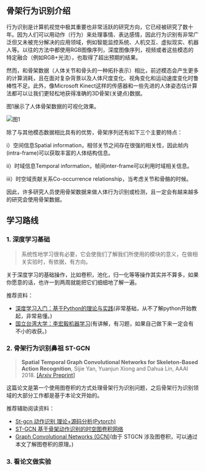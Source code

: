 ## 骨架行为识别介绍
行为识别是计算机视觉中极其重要也非常活跃的研究方向，它已经被研究了数十年。因为人们可以用动作（行为）来处理事情、表达感情，因此行为识别有非常广泛但又未被充分解决的应用领域，例如智能监控系统、人机交互、虚拟现实、机器人等。以往的方法中都使用RGB图像序列，深度图像序列，视频或者这些模态的特定融合（例如RGB+光流），也取得了超出预期的结果。

然而，和骨架数据（人体关节和骨头的一种拓扑表示）相比，前述模态会产生更多的计算消耗，且在面对复杂背景以及人体尺度变化、视角变化和运动速度变化时鲁棒性不足。此外，像Microsoft Kinect这样的传感器和一些先进的人体姿态估计算法都可以让我们更轻松地获得准确的3D骨架(关键点)数据。

图1展示了人体骨架数据的可视化效果。

![图1](./files/%E5%9B%BE1.png)

除了与其他模态数据相比具有的优势，骨架序列还有如下三个主要的特点：

i）空间信息Spatial information，相邻关节之间存在很强的相关性，因此帧内(intra-frame)可以获取丰富的人体结构信息。

ii）时域信息Temporal information，帧间inter-frame可以利用时域相关信息。

iii）时空域贡献关系Co-occurrence relationship，当考虑关节和骨骼的时候。

因此，许多研究人员使用骨架数据来做人体行为识别或检测，且一定会有越来越多的研究会使用骨架数据。

## 学习路线
### 1. 深度学习基础
> 系统性地学习很有必要，它会使我们了解我们所使用的模块的意义，在做相关实验时，有依据，有方向。

关于深度学习的基础操作，比如卷积，池化，归一化等等操作其实并不算多，如果你愿意的话，也许一到两周就能把它们细细地了解一遍。

推荐资料：
- [深度学习入门：基于Python的理论与实践](./files/%E6%B7%B1%E5%BA%A6%E5%AD%A6%E4%B9%A0%E5%85%A5%E9%97%A8%EF%BC%9A%E5%9F%BA%E4%BA%8EPython%E7%9A%84%E7%90%86%E8%AE%BA%E4%B8%8E%E5%AE%9E%E7%8E%B0.pdf)(非常基础，从不了解python开始教起，非常易懂。)
- [国立台湾大学：李宏毅机器学习](https://speech.ee.ntu.edu.tw/~hylee/ml/2022-spring.php)(有讲解，有习题，如果自己做下来一定会有不小的收获。)

### 2. 骨架行为识别鼻祖 ST-GCN
> **Spatial Temporal Graph Convolutional Networks for Skeleton-Based Action Recognition**, Sijie Yan, Yuanjun Xiong and Dahua Lin, AAAI 2018. [[Arxiv Preprint]](https://arxiv.org/abs/1801.07455)

这篇论文是第一个使用图卷积的方式处理骨架行为识别问题，之后骨架行为识别领域的大部分工作都是基于本论文开始的。

推荐辅助阅读资料：
- [St-gcn 动作识别 理论+源码分析(Pytorch)](https://zhoef.com/2019/08/24/14_ST-Gcn/)
- [ST-GCN 基于骨架动作识别的时空图卷积网络](https://www.jianshu.com/p/be85114006e3)
- [Graph Convolutional Networks (GCN)](https://ai.plainenglish.io/graph-convolutional-networks-gcn-baf337d5cb6b)(由于 STGCN 涉及图卷积，可以通过本文了解图卷积的原理。)

### 3. 看论文做实验